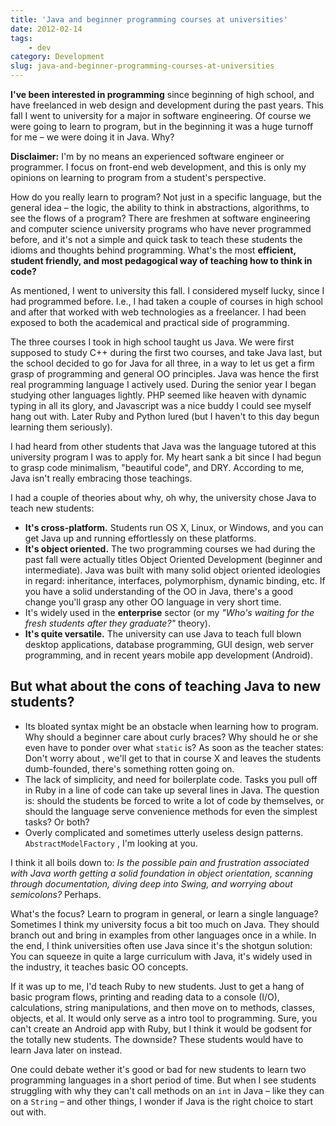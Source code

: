 ```yaml
---
title: 'Java and beginner programming courses at universities'
date: 2012-02-14
tags:
    - dev
category: Development
slug: java-and-beginner-programming-courses-at-universities
---
```


**I've been interested in programming** since beginning of high school, and have freelanced in web
design and development during the past years. This fall I went to university for a major in software
engineering. Of course we were going to learn to program, but in the beginning it was a huge turnoff
for me – we were doing it in Java. Why?

**Disclaimer:** I'm by no means an experienced software engineer or programmer. I focus on front-end
web development, and this is only my opinions on learning to program from a student's perspective.

How do you really learn to program? Not just in a specific language, but the general idea – the
logic, the ability to think in abstractions, algorithms, to see the flows of a program? There are
freshmen at software engineering and computer science university programs who have never programmed
before, and it's not a simple and quick task to teach these students the idioms and thoughts behind
programming. What's the most **efficient, student friendly, and most pedagogical way of teaching how
to think in code?**

As mentioned, I went to university this fall. I considered myself lucky, since I had programmed
before. I.e., I had taken a couple of courses in high school and after that worked with web
technologies as a freelancer. I had been exposed to both the academical and practical side of
programming.

The three courses I took in high school taught us Java. We were first supposed to study C++ during
the first two courses, and take Java last, but the school decided to go for Java for all three, in a
way to let us get a firm grasp of programming and general OO principles. Java was hence the first
real programming language I actively used. During the senior year I began studying other languages
lightly. PHP seemed like heaven with dynamic typing in all its glory, and Javascript was a nice
buddy I could see myself hang out with. Later Ruby and Python lured (but I haven't to this day begun
learning them seriously).

I had heard from other students that Java was the language tutored at this university program I was
to apply for. My heart sank a bit since I had begun to grasp code minimalism, "beautiful code", and
DRY. According to me, Java isn't really embracing those teachings.

I had a couple of theories about why, oh why, the university chose Java to teach new students:

- **It's cross-platform.** Students run OS X, Linux, or Windows, and you can get Java up and running
  effortlessly on these platforms.
- **It's object oriented.** The two programming courses we had during the past fall were actually
  titles Object Oriented Development (beginner and intermediate). Java was built with many solid
  object oriented ideologies in regard: inheritance, interfaces, polymorphism, dynamic binding, etc.
  If you have a solid understanding of the OO in Java, there's a good change you'll grasp any other
  OO language in very short time.
- It's widely used in the **enterprise** sector (or my _"Who's waiting for the fresh students after
  they graduate?"_ theory).
- **It's quite versatile.** The university can use Java to teach full blown desktop applications,
  database programming, GUI design, web server programming, and in recent years mobile app
  development (Android).

## But what about the cons of teaching Java to new students?

- Its bloated syntax might be an obstacle when learning how to program. Why should a beginner care
  about curly braces? Why should he or she even have to ponder over what `static` is? As soon as the
  teacher states: Don't worry about , we'll get to that in course X and leaves the students
  dumb-founded, there's something rotten going on.
- The lack of simplicity, and need for boilerplate code. Tasks you pull off in Ruby in a line of
  code can take up several lines in Java. The question is: should the students be forced to write a
  lot of code by themselves, or should the language serve convenience methods for even the simplest
  tasks? Or both?
- Overly complicated and sometimes utterly useless design patterns. `AbstractModelFactory` , I'm
  looking at you.

I think it all boils down to: _Is the possible pain and frustration associated with Java worth
getting a solid foundation in object orientation, scanning through documentation, diving deep into
Swing, and worrying about semicolons?_ Perhaps.

What's the focus? Learn to program in general, or learn a single language? Sometimes I think my
university focus a bit too much on Java. They should branch out and bring in examples from other
languages once in a while. In the end, I think universities often use Java since it's the shotgun
solution: You can squeeze in quite a large curriculum with Java, it's widely used in the industry,
it teaches basic OO concepts.

If it was up to me, I'd teach Ruby to new students. Just to get a hang of basic program flows,
printing and reading data to a console (I/O), calculations, string manipulations, and then move on
to methods, classes, objects, et al. It would only serve as a intro tool to programming. Sure, you
can't create an Android app with Ruby, but I think it would be godsent for the totally new students.
The downside? These students would have to learn Java later on instead.

One could debate wether it's good or bad for new students to learn two programming languages in a
short period of time. But when I see students struggling with why they can't call methods on an
`int` in Java – like they can on a `String` – and other things, I wonder if Java is the right choice
to start out with.
